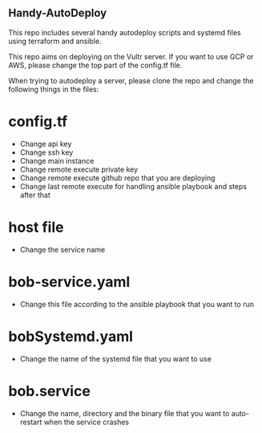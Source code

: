 ## Handy-AutoDeploy
This repo includes several handy autodeploy scripts and systemd files using terraform and ansible.

This repo aims on deploying on the Vultr server. If you want to use GCP or AWS, please change the top part of the config.tf file.

When trying to autodeploy a server, please clone the repo and change the following things in the files:

# config.tf
- Change api key
- Change ssh key 
- Change main instance
- Change remote execute private key
- Change remote execute github repo that you are deploying
- Change last remote execute for handling ansible playbook and steps after that

# host file
- Change the service name

# bob-service.yaml
- Change this file according to the ansible playbook that you want to run

# bobSystemd.yaml
- Change the name of the systemd file that you want to use

# bob.service
- Change the name, directory and the binary file that you want to auto-restart when the service crashes
